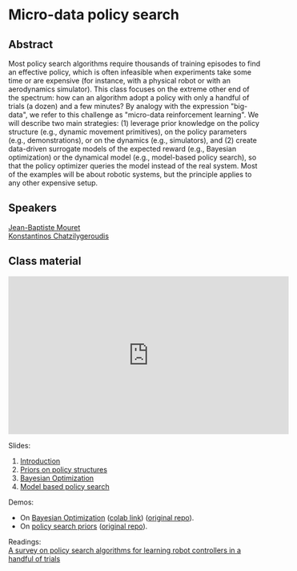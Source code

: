 # Micro-data policy search

## Abstract

Most policy search algorithms require thousands of training episodes to find an effective policy, which is often infeasible when experiments take some time or are expensive (for instance, with a physical robot or with an aerodynamics simulator). This class focuses on the extreme other end of the spectrum: how can an algorithm adopt a policy with only a handful of trials (a dozen) and a few minutes? By analogy with the expression "big-data", we refer to this challenge as "micro-data reinforcement learning". We will describe two main strategies: (1) leverage prior knowledge on the policy structure (e.g., dynamic movement primitives), on the policy parameters (e.g., demonstrations), or on the dynamics (e.g., simulators), and (2) create data-driven surrogate models of the expected reward (e.g., Bayesian optimization) or the dynamical model (e.g., model-based policy search), so that the policy optimizer queries the model instead of the real system. Most of the examples will be about robotic systems, but the principle applies to any other expensive setup.

## Speakers

[Jean-Baptiste Mouret](jean-baptiste-mouret.md)  
[Konstantinos Chatzilygeroudis](konstantinos-chatzilygeroudis.md)

## Class material

<iframe width="560" height="315" src="https://www.youtube.com/embed/wlIXbA9bkyk" title="YouTube video player" frameborder="0" allow="accelerometer; autoplay; clipboard-write; encrypted-media; gyroscope; picture-in-picture" allowfullscreen></iframe>

Slides:

1. [Introduction](class-material/micro-data/0_light-virtual_school_micro_data-intro-conclusion.pdf)
2. [Priors on policy structures](class-material/micro-data/1_light-virtual_school_micro_data-policies.pdf)
3. [Bayesian Optimization](class-material/micro-data/2_light-virtual_school_bo.pdf)
4. [Model based policy search](class-material/micro-data/3_light-virtual_school_micro_data-model_based.pdf)

Demos:

- On [Bayesian Optimization](class-material/micro-data/bo_tutorial.zip) ([colab link](https://colab.research.google.com/github/jbmouret/bo_tutorial/blob/main/bo.ipynb)) ([original repo](https://github.com/jbmouret/bo_tutorial)).
- On [policy search priors](class-material/micro-data/ps_tutorial.zip) ([original repo](https://github.com/costashatz/ps_tutorial)).

Readings:  
[A survey on policy search algorithms for learning robot controllers in a handful of trials](https://arxiv.org/abs/1807.02303)



